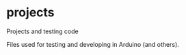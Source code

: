 # projects
Projects and testing code

Files used for testing and developing in Arduino (and others).
